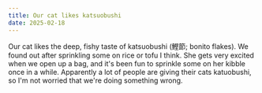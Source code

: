 ```yaml
---
title: Our cat likes katsuobushi
date: 2025-02-18
---
```


Our cat likes the deep, fishy taste of katsuobushi (鰹節; bonito flakes). We
found out after sprinkling some on rice or tofu I think. She gets very excited
when we open up a bag, and it's been fun to sprinkle some on her kibble once
in a while. Apparently a lot of people are giving their cats katuobushi, so
I'm not worried that we're doing something wrong.

